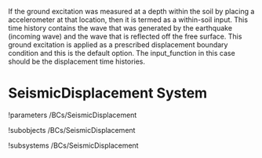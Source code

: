 If the ground excitation was measured at a depth within the soil by placing a accelerometer at that location, then it
is termed as a within-soil input. This time history contains the wave that was generated by the earthquake (incoming
wave) and the wave that is reflected off the free surface. This ground excitation is applied as a prescribed
displacement boundary condition and this is the default option. The input_function in this case should be the
displacement time histories.

# SeismicDisplacement System
!parameters /BCs/SeismicDisplacement

!subobjects /BCs/SeismicDisplacement

!subsystems /BCs/SeismicDisplacement
